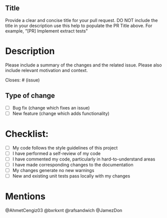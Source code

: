 ## Title
Provide a clear and concise title for your pull request.
DO NOT include the title in your description use this help to populate the PR Title above.
For example, "[PR] Implement extract tests"

# Description

Please include a summary of the changes and the related issue. Please also include relevant motivation and context.

Closes: # (issue)

## Type of change

- [ ] Bug fix (change which fixes an issue)
- [ ] New feature (change which adds functionality)

# Checklist:

- [ ] My code follows the style guidelines of this project
- [ ] I have performed a self-review of my code
- [ ] I have commented my code, particularly in hard-to-understand areas
- [ ] I have made corresponding changes to the documentation
- [ ] My changes generate no new warnings
- [ ] New and existing unit tests pass locally with my changes

# Mentions
@AhmetCengiz03
@bxrkxnt
@rafsandwich
@JamezDon
